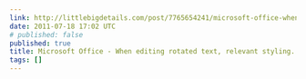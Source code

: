 ```yaml
---
link: http://littlebigdetails.com/post/7765654241/microsoft-office-when-editing-rotated-text
date: 2011-07-18 17:02 UTC
# published: false
published: true
title: Microsoft Office - When editing rotated text, relevant styling...
tags: []
---
```



